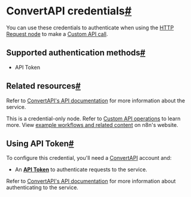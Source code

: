 [](https://github.com/n8n-io/n8n-docs/edit/main/docs/integrations/builtin/credentials/convertapi.md "Edit this page")

# ConvertAPI credentials[#](#convertapi-credentials "Permanent link")

You can use these credentials to authenticate when using the [HTTP Request node](../../core-nodes/n8n-nodes-base.httprequest/) to make a [Custom API call](../../../custom-operations/).

## Supported authentication methods[#](#supported-authentication-methods "Permanent link")

*   API Token

## Related resources[#](#related-resources "Permanent link")

Refer to [ConvertAPI's API documentation](https://docs.convertapi.com/docs/getting-started) for more information about the service.

This is a credential-only node. Refer to [Custom API operations](../../../custom-operations/) to learn more. View [example workflows and related content](https://n8n.io/integrations/convertapi/) on n8n's website.

## Using API Token[#](#using-api-token "Permanent link")

To configure this credential, you'll need a [ConvertAPI](https://www.convertapi.com/a/signin) account and:

*   An [**API Token**](https://docs.convertapi.com/docs/api-tokens) to authenticate requests to the service.

Refer to [ConvertAPI's API documentation](https://docs.convertapi.com/docs/authentication) for more information about authenticating to the service.